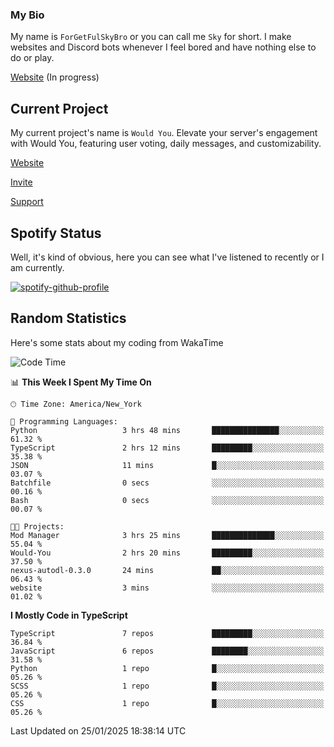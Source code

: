 ### My Bio 

My name is `ForGetFulSkyBro` or you can call me `Sky` for short. I make websites and Discord bots whenever I feel bored and have nothing else to do or play.

[Website](https://forgetful.vercel.app) (In progress)

## Current Project

My current project's name is `Would You`. Elevate your server's engagement with Would You, featuring user voting, daily messages, and customizability.

[Website](https://wouldyoubot.gg)

[Invite](https://wouldyoubot.gg/invite)

[Support](https://wouldyoubot.gg/discord)

## Spotify Status

Well, it's kind of obvious, here you can see what I've listened to recently or I am currently.

[![spotify-github-profile](https://spotify-github-profile.kittinanx.com/api/view?uid=8fw8wluifdebs12yo4k3j0h6c&cover_image=true&theme=novatorem&show_offline=false&background_color=121212&interchange=false&bar_color=53b14f&bar_color_cover=false)](https://github.com/kittinan/spotify-github-profile)


## Random Statistics

Here's some stats about my coding from WakaTime

<!--START_SECTION:waka-->
![Code Time](http://img.shields.io/badge/Code%20Time-1%2C450%20hrs%2055%20mins-blue)

📊 **This Week I Spent My Time On** 

```text
🕑︎ Time Zone: America/New_York

💬 Programming Languages: 
Python                   3 hrs 48 mins       ███████████████░░░░░░░░░░   61.32 % 
TypeScript               2 hrs 12 mins       █████████░░░░░░░░░░░░░░░░   35.38 % 
JSON                     11 mins             █░░░░░░░░░░░░░░░░░░░░░░░░   03.07 % 
Batchfile                0 secs              ░░░░░░░░░░░░░░░░░░░░░░░░░   00.16 % 
Bash                     0 secs              ░░░░░░░░░░░░░░░░░░░░░░░░░   00.07 % 

🐱‍💻 Projects: 
Mod Manager              3 hrs 25 mins       ██████████████░░░░░░░░░░░   55.04 % 
Would-You                2 hrs 20 mins       █████████░░░░░░░░░░░░░░░░   37.50 % 
nexus-autodl-0.3.0       24 mins             ██░░░░░░░░░░░░░░░░░░░░░░░   06.43 % 
website                  3 mins              ░░░░░░░░░░░░░░░░░░░░░░░░░   01.02 % 
```

**I Mostly Code in TypeScript** 

```text
TypeScript               7 repos             █████████░░░░░░░░░░░░░░░░   36.84 % 
JavaScript               6 repos             ████████░░░░░░░░░░░░░░░░░   31.58 % 
Python                   1 repo              █░░░░░░░░░░░░░░░░░░░░░░░░   05.26 % 
SCSS                     1 repo              █░░░░░░░░░░░░░░░░░░░░░░░░   05.26 % 
CSS                      1 repo              █░░░░░░░░░░░░░░░░░░░░░░░░   05.26 % 
```




 Last Updated on 25/01/2025 18:38:14 UTC
<!--END_SECTION:waka-->
